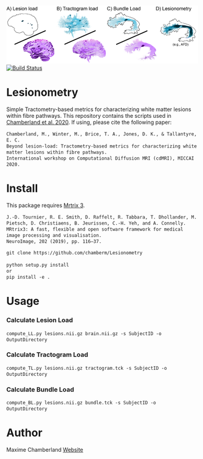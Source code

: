 ![Lesionometry](https://github.com/chamberm/Lesionometry/blob/main/ressources/banner.png)
[![Build Status](https://github.com/chamberm/Lesionometry/workflows/Python%20package/badge.svg)](https://github.com/chamberm/Lesionometry/actions)
# Lesionometry
Simple Tractometry-based metrics for characterizing white matter lesions within fibre pathways. This repository contains the scripts used in [Chamberland et al. 2020](https://www.researchgate.net/publication/344378484_Beyond_lesion-load_Tractometry-based_metrics_for_characterizing_white_matter_lesions_within_fibre_pathways). If using, please cite the following paper:
```
Chamberland, M., Winter, M., Brice, T. A., Jones, D. K., & Tallantyre, E. C. 
Beyond lesion-load: Tractometry-based metrics for characterizing white matter lesions within fibre pathways. 
International workshop on Computational Diffusion MRI (cdMRI), MICCAI 2020.
```

# Install
This package requires [Mrtrix 3](http://mrtrix.readthedocs.io/en/latest/installation/linux_install.html).
```
J.-D. Tournier, R. E. Smith, D. Raffelt, R. Tabbara, T. Dhollander, M. Pietsch, D. Christiaens, B. Jeurissen, C.-H. Yeh, and A. Connelly. 
MRtrix3: A fast, flexible and open software framework for medical image processing and visualisation. 
NeuroImage, 202 (2019), pp. 116–37.
```

```
git clone https://github.com/chamberm/Lesionometry

python setup.py install
or
pip install -e .
```

# Usage
### Calculate Lesion Load
```
compute_LL.py lesions.nii.gz brain.nii.gz -s SubjectID -o OutputDirectory
```

### Calculate Tractogram Load
```
compute_TL.py lesions.nii.gz tractogram.tck -s SubjectID -o OutputDirectory
```

### Calculate Bundle Load
```
compute_BL.py lesions.nii.gz bundle.tck -s SubjectID -o OutputDirectory
```

# Author
Maxime Chamberland [Website](https://chamberm.github.io/)
